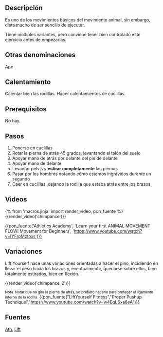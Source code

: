 ## Descripción

Es uno de los movimientos básicos del movimiento animal, sin embargo, dista mucho de ser sencillo de ejecutar.

Tiene múltiples variantes, pero conviene tener bien controlado este ejercicio antes de empezarlas.

## Otras denominaciones

Ape

## Calentamiento

Calentar bien las rodillas. Hacer calentamientos de cuclillas.

## Prerequisitos

No hay.

## Pasos

1. Ponerse en cuclillas
2. Rotar la pierna de atrás 45 grados, levantando el talón del suelo
3. Apoyar mano de atrás por delante del pie de delante
4. Apoyar mano de delante
5. Levantar pelvis y **estirar completamente** las piernas
6. Pasar por los hombros notando cómo estamos ingrávidos durante un segundo
7. Caer en cuclillas, dejando la rodilla que estaba atrás entre los brazos

## Videos

{% from 'macros.jinja' import render_video, pon_fuente %}
{{render_video('chimpance')}}

{{pon_fuente('Athletics Academy', 'Learn your first ANIMAL MOVEMENT FLOW! Movement for Beginners', 'https://www.youtube.com/watch?v=IYFrpMztoxs')}}


## Variaciones

Lift Yourself hace unas variaciones orientadas a hacer el pino, incidiendo en llevar el peso hacia los brazos y, eventualmente, quedarse sobre ellos, bien totalmente estirados, bien en flexión.

{{render_video('chimpance_2')}}

<small>Nota: Notar que no gira la pierna de atrás, yo prefiero hacerlo para proteger el ligamento interno de la rodilla.</small>
{{pon_fuente("LiftYourself Fitness","Proper Pushup Technique","https://www.youtube.com/watch?v=w4EqLSxa8eA")}}

## Fuentes

[Ath](/varios/fuentes/#ath),  [Lift](/varios/fuentes/#lift)